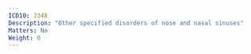 ```yaml
---
ICD10: J348
Description: "Other specified disorders of nose and nasal sinuses"
Matters: No
Weight: 0
---
```

